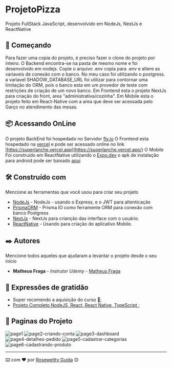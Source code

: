 # ProjetoPizza

Projeto FullStack JavaScript, desenvolvido em NodeJs, NextJs e ReactNative

## 🚀 Começando

Para fazer uma copia do projeto, é preciso fazer o clone do projeto por inteiro.
O Backend encontra-se na pasta de mesmo nome e foi desenvolvido em nodejs.
Copie o arquivo .env copia para .env e altere as variaveis de conexão com o banco. No meu caso foi utilizando o postgress.
a variavel SHADOW_DATABASE_URL foi utilizar para contornar uma limitação do ORM, pois o banco esta em um provedor de teste
com restrições de criação de um novo banco.
Em Frontend esta o projeto NextJs para criação do front, area "administrativa/cozinha". 
Em Mobile esta o projeto feito em React-Native com a area que deve ser acessada pelo Garço no atendimento das mesas.


## 📦 Acessando OnLine

O projeto BackEnd foi hospedado no Servidor [fly.io](https://fly.io/)
O Frontend esta hospedado na [vercel](https://vercel.com/) e pode ser acessado online no link [https://superlanche.vercel.app](https://superlanche.vercel.app/)
O Mobile Foi construido em ReactNative utilizando o [Expo.dev](https://expo.dev) o apk de instalação para android pode ser baixado [aqui](https://drive.google.com/drive/folders/1FZ7XHwGTuOMC2cnCsAgmPxATC_Liq9Wy?usp=share_link)

## 🛠️ Construído com

Mencione as ferramentas que você usou para criar seu projeto

* [NodeJs](https://nodejs.org/) - NodeJs - usando o Express, e o JWT para altenticação
* [PrismaORM](https://www.prisma.io/) - Prisma IO como ferramente ORM para conexão com banco Postgress
* [NextJs](https://nextjs.org/) - NextJs para crianção das interface com o usuário.
* [ReactNative](https://reactnative.dev/) - Usando para criação do aplicativo Mobile.


## ✒️ Autores

Mencione todos aqueles que ajudaram a levantar o projeto desde o seu início

* **Matheus Fraga** - *Instrutor Udemy* - [Matheus Fraga](https://www.linkedin.com/in/matheusfragad/)

## 🎁 Expressões de gratidão

* Super recomendo a aquisição do curso 📢;
* [Projeto Completo NodeJS, React, React Native, TypeScript
](https://www.udemy.com/share/106djC3@QA3Rn4P8jjz9JZCttXtG926kbFYaR877bHA9stCPzIXooNwES5sA6ugTshae7N8r/);

## 🚀 Paginas do Projeto

![page1](https://user-images.githubusercontent.com/6312819/210184505-cf4a8cff-1a45-429e-bce3-a76a36df945e.png)
![page2-criando-conta](https://user-images.githubusercontent.com/6312819/210184511-8e5a59e3-88a7-4724-a322-bfa537fa37c2.png)
![page3-dashboard](https://user-images.githubusercontent.com/6312819/210184512-72efe281-3bb1-4f50-b3c4-728e02881e47.png)
![page4-detalhes-pedido](https://user-images.githubusercontent.com/6312819/210184513-1e4d1664-aed8-4e03-9682-4cda8fc0e244.png)
![page5-cadastrar-categorias](https://user-images.githubusercontent.com/6312819/210184515-5c1c1ae4-e30d-449a-ad09-64e093c91ccf.png)
![page6-cadastrando-produto](https://user-images.githubusercontent.com/6312819/210184516-521ce25b-faa8-48f1-91dd-a8144cc1a909.png)




---
⌨️ com ❤️ por [Roseweltty Guida](https://www.linkedin.com/in/rosewelttybguida/) 😊
